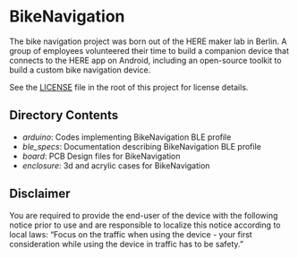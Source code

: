 # BikeNavigation

The bike navigation project was born out of the HERE maker lab in Berlin. A group of employees volunteered their time to build a companion device that connects to the HERE app on Android, including an open-source toolkit to build a custom bike navigation device.

See the [LICENSE](LICENSE) file in the root of this project for license details.

## Directory Contents

* *arduino*: Codes implementing BikeNavigation BLE profile
* *ble_specs*: Documentation describing BikeNavigation BLE profile
* *board*: PCB Design files for BikeNavigation
* *enclosure*: 3d and acrylic cases for BikeNavigation

## Disclaimer

You are required to provide the end-user of the device with the following notice prior to use and are responsible to localize this notice according to local laws: “Focus on the traffic when using the device - your first consideration while using the device in traffic has to be safety.”
